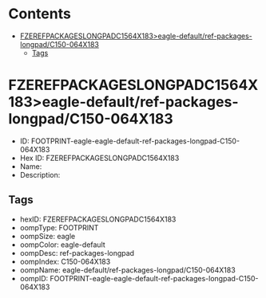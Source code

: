 



Contents
========

* [FZEREFPACKAGESLONGPADC1564X183>eagle-default/ref-packages-longpad/C150-064X183](#fzerefpackageslongpadc1564x183eagle-defaultref-packages-longpadc150-064x183)
	* [Tags](#tags)

# FZEREFPACKAGESLONGPADC1564X183>eagle-default/ref-packages-longpad/C150-064X183

- ID: FOOTPRINT-eagle-eagle-default-ref-packages-longpad-C150-064X183
- Hex ID: FZEREFPACKAGESLONGPADC1564X183
- Name: 
- Description: 

## Tags

- hexID: FZEREFPACKAGESLONGPADC1564X183
- oompType: FOOTPRINT
- oompSize: eagle
- oompColor: eagle-default
- oompDesc: ref-packages-longpad
- oompIndex: C150-064X183
- oompName: eagle-default/ref-packages-longpad/C150-064X183
- oompID: FOOTPRINT-eagle-eagle-default-ref-packages-longpad-C150-064X183
